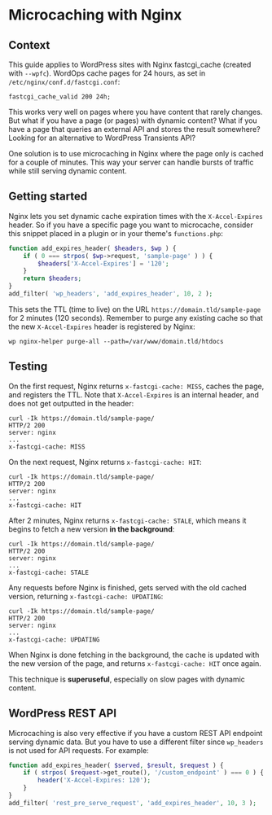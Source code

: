 # Microcaching with Nginx

## Context

This guide applies to WordPress sites with Nginx fastcgi_cache (created with `--wpfc`). WordOps cache pages for 24 hours, as set in `/etc/nginx/conf.d/fastcgi.conf`:

```shell
fastcgi_cache_valid 200 24h;
```

This works very well on pages where you have content that rarely changes. But what if you have a page (or pages) with dynamic content? What if you have a page that queries an external API and stores the result somewhere? Looking for an alternative to WordPress Transients API?

One solution is to use microcaching in Nginx where the page only is cached for a couple of minutes. This way your server can handle bursts of traffic while still serving dynamic content.

## Getting started

Nginx lets you set dynamic cache expiration times with the `X-Accel-Expires` header. So if you have a specific page you want to microcache, consider this snippet placed in a plugin or in your theme's `functions.php`:

```php
function add_expires_header( $headers, $wp ) {
    if ( 0 === strpos( $wp->request, 'sample-page' ) ) {
        $headers['X-Accel-Expires'] = '120';
    }
    return $headers;
}
add_filter( 'wp_headers', 'add_expires_header', 10, 2 );
```

This sets the TTL (time to live) on the URL `https://domain.tld/sample-page` for 2 minutes (120 seconds). Remember to purge any existing cache so that the new `X-Accel-Expires` header is registered by Nginx:

```shell
wp nginx-helper purge-all --path=/var/www/domain.tld/htdocs
```

## Testing

On the first request, Nginx returns `x-fastcgi-cache: MISS`, caches the page, and registers the TTL. Note that `X-Accel-Expires` is an internal header, and does not get outputted in the header:

```shell
curl -Ik https://domain.tld/sample-page/
HTTP/2 200
server: nginx
...
x-fastcgi-cache: MISS
```

On the next request, Nginx returns `x-fastcgi-cache: HIT`:

```shell
curl -Ik https://domain.tld/sample-page/
HTTP/2 200
server: nginx
...
x-fastcgi-cache: HIT
```

After 2 minutes, Nginx returns `x-fastcgi-cache: STALE`, which means it begins to fetch a new version **in the background**:

```shell
curl -Ik https://domain.tld/sample-page/
HTTP/2 200
server: nginx
...
x-fastcgi-cache: STALE
```

Any requests before Nginx is finished, gets served with the old cached version, returning `x-fastcgi-cache: UPDATING`:

```shell
curl -Ik https://domain.tld/sample-page/
HTTP/2 200
server: nginx
...
x-fastcgi-cache: UPDATING
```

When Nginx is done fetching in the background, the cache is updated with the new version of the page, and returns `x-fastcgi-cache: HIT` once again.

This technique is **superuseful**, especially on slow pages with dynamic content.

## WordPress REST API

Microcaching is also very effective if you have a custom REST API endpoint serving dynamic data. But you have to use a different filter since `wp_headers` is not used for API requests. For example:

```php
function add_expires_header( $served, $result, $request ) {
    if ( strpos( $request->get_route(), '/custom_endpoint' ) === 0 ) {
        header('X-Accel-Expires: 120');
    }
}
add_filter( 'rest_pre_serve_request', 'add_expires_header', 10, 3 );
```
